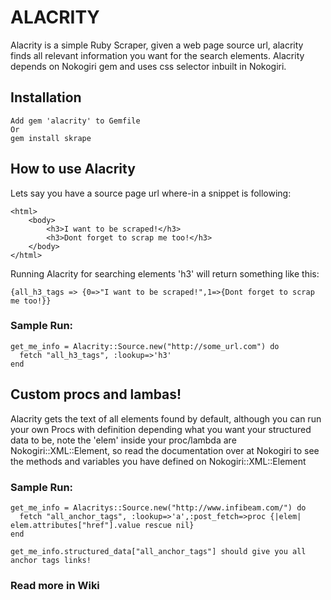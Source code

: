 # ALACRITY

Alacrity is a simple Ruby Scraper, given a web page source url, alacrity finds all relevant information you want 
for the search elements. Alacrity depends on Nokogiri gem and uses css selector inbuilt in Nokogiri.

## Installation

    Add gem 'alacrity' to Gemfile
    Or
    gem install skrape

## How to use Alacrity

Lets say you have a source page url where-in a snippet is following:

    <html>
        <body>
            <h3>I want to be scraped!</h3>
            <h3>Dont forget to scrap me too!</h3>
        </body>
    </html>

Running Alacrity for searching elements 'h3' will return something like this:

    {all_h3_tags => {0=>"I want to be scraped!",1=>{Dont forget to scrap me too!}}

### Sample Run:

    get_me_info = Alacrity::Source.new("http://some_url.com") do
      fetch "all_h3_tags", :lookup=>'h3'
    end

## Custom procs and lambas!

Alacrity gets the text of all elements found by default, although you can run your own Procs with definition depending what you want your structured data to be, note the 'elem' inside your proc/lambda are Nokogiri::XML::Element, so read the documentation over at Nokogiri to see the methods and variables you have defined on Nokogiri::XML::Element
    
### Sample Run:

    get_me_info = Alacritys::Source.new("http://www.infibeam.com/") do
      fetch "all_anchor_tags", :lookup=>'a',:post_fetch=>proc {|elem| elem.attributes["href"].value rescue nil}
    end

    get_me_info.structured_data["all_anchor_tags"] should give you all anchor tags links!

### Read more in Wiki
